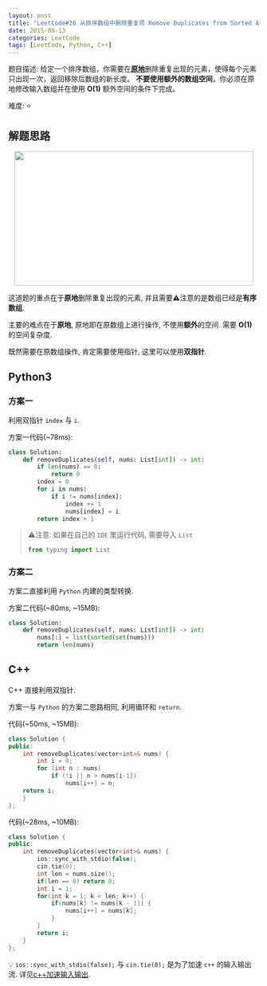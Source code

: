 ```yaml
---
layout: post
title: "LeetCode#26 从排序数组中删除重复项 Remove Duplicates from Sorted Array"
date: 2015-09-13
categories: LeetCode
tags: [LeetCode, Python, C++]
---
```


题目描述: 给定一个排序数组，你需要在[**原地**](https://baike.baidu.com/item/%E5%8E%9F%E5%9C%B0%E7%AE%97%E6%B3%95)删除重复出现的元素，使得每个元素只出现一次，返回移除后数组的新长度。
**不要使用额外的数组空间**，你必须在原地修改输入数组并在使用 **O(1)** 额外空间的条件下完成。

难度: ⭐

<!-- more -->

## 解题思路

<p align="center">
<img src="https://s2.ax1x.com/2019/04/19/EprKCF.png" style="width:480px;height:270px;" />
</p>

这道题的重点在于**原地**删除重复出现的元素, 并且需要⚠️注意的是数组已经是**有序数组**.

主要的难点在于**原地**, 原地即在原数组上进行操作, 不使用**额外**的空间. 需要 **O(1)** 的空间复杂度. 

既然需要在原数组操作, 肯定需要使用指针, 这里可以使用**双指针**.

## Python3

### 方案一

利用双指针 `index` 与 `i`.

方案一代码(~78ms):

```python
class Solution:
    def removeDuplicates(self, nums: List[int]) -> int:
        if len(nums) == 0:
            return 0
        index = 0
        for i in nums:
            if i != nums[index]:
                index += 1
                nums[index] = i
        return index + 1
```

> ⚠️注意: 如果在自己的 `IDE` 里运行代码, 需要导入 `List`
>
> ```python
> from typing import List
> ```

### 方案二

方案二直接利用 `Python` 内建的类型转换.

方案二代码(~80ms, ~15MB):

```python
class Solution:
    def removeDuplicates(self, nums: List[int]) -> int:
        nums[:] = list(sorted(set(nums)))
        return len(nums)
```

## C++

C++ 直接利用双指针.

方案一与 `Python` 的方案二思路相同, 利用循环和 `return`.

代码(~50ms, ~15MB):

```c++
class Solution {
public:
    int removeDuplicates(vector<int>& nums) {
        int i = 0;
        for (int n : nums)
            if (!i || n > nums[i-1])
                nums[i++] = n;
    return i;
    }
};
```

代码(~28ms, ~10MB):

```c++
class Solution {
public:
    int removeDuplicates(vector<int>& nums) {
        ios::sync_with_stdio(false);
        cin.tie(0);
        int len = nums.size();
        if(len == 0) return 0;
        int i = 1;
        for(int k = 1; k < len; k++) {
            if(nums[k] != nums[k - 1]) {
                nums[i++] = nums[k];
            }
        }
        return i;
    }
};
```

💡 `ios::sync_with_stdio(false);` 与 `cin.tie(0);` 是为了加速 `c++` 的输入输出流. 详见[c++加速输入输出](https://liyzcj.github.io/c++/2015/09/12/c++-test_cin_speed/).